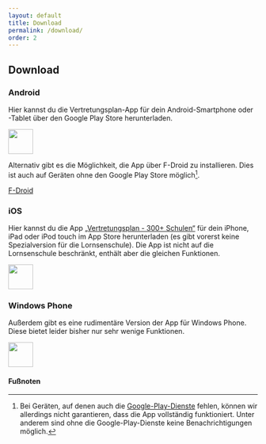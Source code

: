 ```yaml
---
layout: default
title: Download
permalink: /download/
order: 2
---
```


Download
--------

### Android

Hier kannst du die Vertretungsplan-App für dein Android-Smartphone oder -Tablet über den Google Play Store
herunterladen.

<a class="btn btn-primary btn-embossed" href="https://play.google.com/store/apps/details?id={{ site.android_packagename }}">
    <img height="50" src="{{ '/img/google_play.svg' | prepend: site.baseurl }}"/>
</a>

Alternativ gibt es die Möglichkeit, die App über F-Droid zu installieren. Dies ist auch auf Geräten ohne den Google 
Play Store möglich[^1].

<a class="btn btn-primary btn-embossed" href="https://fdroid.rami.io/">
    F-Droid
</a>

### iOS

Hier kannst du die App [„Vertretungsplan - 300+ Schulen“](https://vertretungsplan.me/) für dein iPhone, iPad oder iPod
touch im App Store herunterladen (es gibt vorerst keine Spezialversion für die Lornsenschule). Die App ist nicht auf die
Lornsenschule beschränkt, enthält aber die gleichen Funktionen.

<a class="btn btn-primary btn-embossed" href="https://itunes.apple.com/de/app/id{{ site.apple_app_id }}?mt=8">
    <img height="50" src="{{ '/img/apple_app_store.svg' | prepend: site.baseurl }}"/>
</a>

### Windows Phone

Außerdem gibt es eine rudimentäre Version der App für Windows Phone. Diese bietet leider bisher nur sehr wenige Funktionen.

<a class="btn btn-primary btn-embossed" href="{{ site.windows_phone_url }}">
    <img height="50" src="{{ '/img/microsoft.svg' | prepend: site.baseurl }}"/>
</a>

#### Fußnoten

[^1]:
    Bei Geräten, auf denen auch die
    [Google-Play-Dienste](https://play.google.com/store/apps/details?id=com.google.android.gms&hl=de) fehlen, 
    können wir allerdings nicht garantieren, dass die App vollständig funktioniert. Unter anderem sind ohne die 
    Google-Play-Dienste keine Benachrichtigungen möglich.